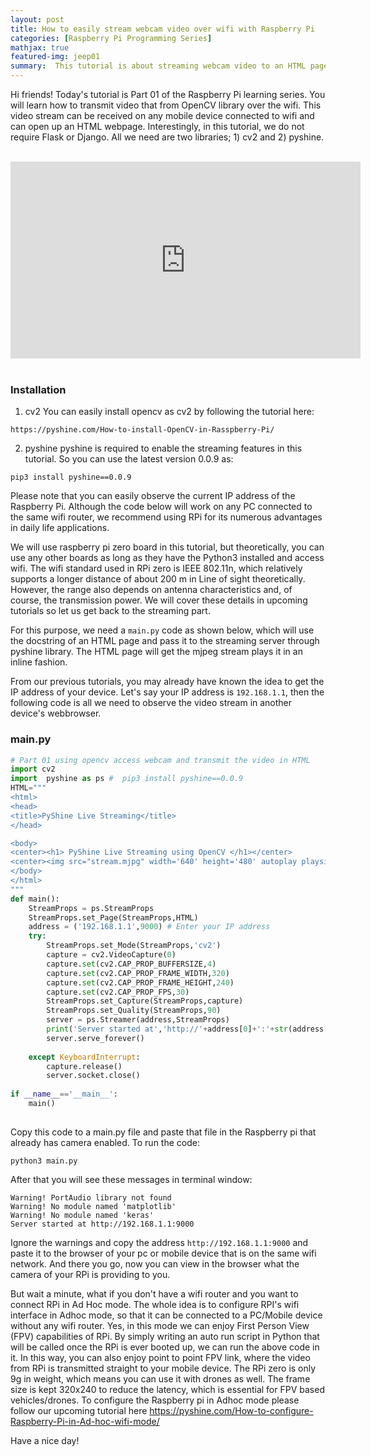 ```yaml
---
layout: post
title: How to easily stream webcam video over wifi with Raspberry Pi
categories: [Raspberry Pi Programming Series]
mathjax: true
featured-img: jeep01
summary:  This tutorial is about streaming webcam video to an HTML page without Flask
---
```


Hi friends! Today's tutorial is Part 01 of the Raspberry Pi learning series. You will learn how to transmit video that from OpenCV library over the wifi. This video stream can be received on any mobile device connected to wifi and can open up an HTML webpage. Interestingly, in this tutorial, we do not require Flask or Django. All we need are two libraries; 1) cv2 and 2) pyshine.

<br>
<div align="center">
<iframe width="560" height="315" src="https://www.youtube.com/embed/vt6Fu-Rp-h0" title="YouTube video player" frameborder="0" allow="accelerometer; autoplay; clipboard-write; encrypted-media; gyroscope; picture-in-picture" allowfullscreen></iframe>
</div>
<br>

### Installation 
1) cv2 
You can easily install opencv as cv2 by following the tutorial here:

`https://pyshine.com/How-to-install-OpenCV-in-Rasspberry-Pi/`

2) pyshine
pyshine is required to enable the streaming features in this tutorial. So you can use the latest version 0.0.9 as:

```pip3 install pyshine==0.0.9```

Please note that you can easily observe the current IP address of the Raspberry Pi. Although the code below will work on any PC connected to the same wifi router, we recommend using RPi for its numerous advantages in daily life applications. 

We will use raspberry pi zero board in this tutorial, but theoretically, you can use any other boards as long as they have the Python3 installed and access wifi. The wifi standard used in RPi zero is IEEE 802.11n, which relatively supports a longer distance of about 200 m in Line of sight theoretically. However, the range also depends on antenna characteristics and, of course, the transmission power. We will cover these details in upcoming tutorials so let us get back to the streaming part.

For this purpose, we need a `main.py` code as shown below, which will use the docstring of an HTML page and pass it to the streaming server through pyshine library. The HTML page will get the mjpeg stream plays it in an inline fashion.

From our previous tutorials, you may already have known the idea to get the IP address of your device. Let's say your IP address is `192.168.1.1`, then the following code is all we need to observe the video stream in another device's webbrowser.

### main.py
```python
# Part 01 using opencv access webcam and transmit the video in HTML
import cv2
import  pyshine as ps #  pip3 install pyshine==0.0.9
HTML="""
<html>
<head>
<title>PyShine Live Streaming</title>
</head>

<body>
<center><h1> PyShine Live Streaming using OpenCV </h1></center>
<center><img src="stream.mjpg" width='640' height='480' autoplay playsinline></center>
</body>
</html>
"""
def main():
    StreamProps = ps.StreamProps
    StreamProps.set_Page(StreamProps,HTML)
    address = ('192.168.1.1',9000) # Enter your IP address 
    try:
        StreamProps.set_Mode(StreamProps,'cv2')
        capture = cv2.VideoCapture(0)
        capture.set(cv2.CAP_PROP_BUFFERSIZE,4)
        capture.set(cv2.CAP_PROP_FRAME_WIDTH,320)
        capture.set(cv2.CAP_PROP_FRAME_HEIGHT,240)
        capture.set(cv2.CAP_PROP_FPS,30)
        StreamProps.set_Capture(StreamProps,capture)
        StreamProps.set_Quality(StreamProps,90)
        server = ps.Streamer(address,StreamProps)
        print('Server started at','http://'+address[0]+':'+str(address[1]))
        server.serve_forever()
        
    except KeyboardInterrupt:
        capture.release()
        server.socket.close()
        
if __name__=='__main__':
    main()
    
```

Copy this code to a main.py file and paste that file in the Raspberry pi that already has camera enabled.
To run the code:

```python3 main.py```

After that you will see these messages in terminal window:

```
Warning! PortAudio library not found
Warning! No module named 'matplotlib'
Warning! No module named 'keras'
Server started at http://192.168.1.1:9000

```
Ignore the warnings and copy the address `http://192.168.1.1:9000` and 
paste it to the browser of your pc or mobile device that is on the same wifi network. And there you go, now you can view in the browser what the camera of 
your RPi is providing to you.

But wait a minute, what if you don't have a wifi router and you want to connect RPi in Ad Hoc mode. The whole idea is to configure RPI's wifi interface in Adhoc mode, so that it can be connected to a PC/Mobile device without any wifi router. Yes, in this mode we can enjoy First Person View (FPV) capabilities of RPi.  By simply writing an auto run script in Python that will be called once the RPi is ever booted up, we can run the above code in it. In this way, you can also enjoy point to point FPV link, where the video from RPi is transmitted straight to your mobile device.
The RPi zero is only 9g in weight, which means you can use it with drones as well. The frame size is kept 320x240 to reduce the latency, which is essential for FPV based vehicles/drones. To configure the Raspberry pi in Adhoc mode please follow our upcoming tutorial here https://pyshine.com/How-to-configure-Raspberry-Pi-in-Ad-hoc-wifi-mode/

Have a nice day!







